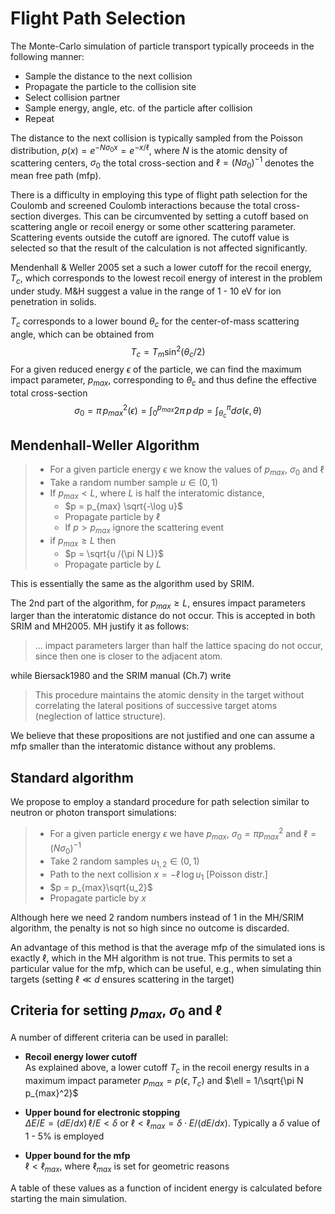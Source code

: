 # Flight Path Selection

The Monte-Carlo simulation of particle transport typically proceeds in the following manner:

- Sample the distance to the next collision
- Propagate the particle to the collision site
- Select collision partner
- Sample energy, angle, etc. of the particle after collision
- Repeat 

The distance to the next collision is typically sampled from the Poisson distribution, $p(x) = e^{-N\sigma_0 x}=e^{-x/\ell}$, where $N$ is the atomic density of scattering centers, $\sigma_0$ the total cross-section and $\ell = (N\sigma_0)^{-1}$ denotes the mean free path (mfp).

There is a difficulty in employing this type of flight path selection for the Coulomb and screened Coulomb interactions because the total cross-section diverges. This can be circumvented by setting a cutoff based on scattering angle or recoil energy or some other scattering parameter. Scattering events outside the cutoff are ignored. The cutoff value is selected so that the result of the calculation is not affected significantly.

Mendenhall & Weller 2005 set a such a lower cutoff for the recoil energy, $T_c$, which corresponds to the lowest recoil energy of interest in the problem under study. M&H suggest a value in the range of 1 - 10 eV for ion penetration in solids. 

$T_c$ corresponds to a lower bound $\theta_c$ for the center-of-mass scattering angle, which can be obtained from 
$$
T_c = T_m \sin^2(\theta_c/2)
$$
For a given reduced energy $\epsilon$ of the particle, we can find the maximum impact parameter, $p_{max}$, corresponding to $\theta_c$ and thus define the effective total cross-section
$$
\sigma_0 = \pi\, p_{max}^2(\epsilon) = 
\int_0^{p_{max}}{2\pi\, p\, dp} =
\int_{\theta_c}^{\pi}{d\sigma(\epsilon,\theta)}
$$

## Mendenhall-Weller Algorithm

>- For a given particle energy $\epsilon$ we know the values of $p_{max}$, $\sigma_0$ and $\ell$
>- Take a random number sample $u \in (0,1)$
>- If $p_{max} < L$, where $L$ is half the interatomic distance, 
>    - $p = p_{max} \sqrt{-\log u}$
>    - Propagate particle by $\ell$
>    - If $p>p_{max}$ ignore the scattering event 
>- if $p_{max} \geq L$ then 
>    - $p = \sqrt{u /(\pi N L)}$
>    - Propagate particle by $L$ 

This is essentially the same as the algorithm used by SRIM.

The 2nd part of the algorithm, for $p_{max} \geq L$, ensures impact parameters larger than the interatomic distance do not occur. This is accepted in both SRIM and MH2005. MH justify it as follows:

> ... impact parameters
larger than half the lattice spacing do not occur,
since then one is closer to the adjacent atom.

while Biersack1980 and the SRIM manual (Ch.7) write 

> This
procedure maintains the atomic density in the target
without correlating the lateral positions of successive
target atoms (neglection of lattice structure).

We believe that these propositions are not justified and one can assume a mfp smaller than the interatomic distance without any problems.

## Standard algorithm

We propose to employ a standard procedure for path selection similar to neutron or photon transport simulations:

> - For a given particle energy $\epsilon$ we have $p_{max}$, $\sigma_0=\pi p_{max}^2$ and $\ell = (N\sigma_0)^{-1}$
> - Take 2 random samples $u_{1,2} \in (0,1)$
> - Path to the next collision $x = -\ell\,\log u_1$ [Poisson distr.]
> - $p = p_{max}\sqrt{u_2}$
> - Propagate particle by $x$

Although here we need 2 random numbers instead of 1 in the MH/SRIM algorithm, the penalty is not so high since no outcome is discarded. 

An advantage of this method is that the average mfp of the simulated ions is exactly $\ell$, which in the MH algorithm is not true. This permits to set a particular value for the mfp, which can be useful, e.g., when simulating thin targets (setting $\ell \ll d$ ensures scattering in the target)

## Criteria for setting $p_{max}$, $\sigma_0$ and $\ell$

A number of different criteria can be used in parallel:

- **Recoil energy lower cutoff** \
  As explained above, a lower cutoff $T_c$ in the recoil energy results in a maximum impact parameter $p_{max} = p(\epsilon,T_c)$ and $\ell = 1/\sqrt{\pi N p_{max}^2}$

- **Upper bound for electronic stopping** \
  $\Delta E / E = (dE/dx)\,\ell/E< \delta$ or $\ell < \ell_{max} = \delta \cdot E/(dE/dx)$. Typically a $\delta$ value of 1 - 5% is employed

- **Upper bound for the mfp** \
  $\ell < \ell_{max}$, where $\ell_{max}$ is set for geometric reasons

A table of these values as a function of incident energy is calculated before starting the main simulation.


